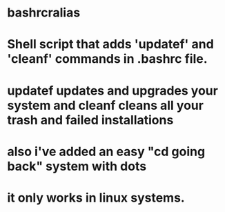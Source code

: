 # bashrcralias
# Shell script that adds 'updatef' and 'cleanf' commands in .bashrc file.
# updatef updates and upgrades your system and cleanf cleans all your trash and failed installations
# also i've added an easy "cd going back" system with dots
# it only works in linux systems.
